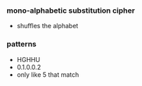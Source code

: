 ### mono-alphabetic substitution cipher
* shuffles the alphabet
### patterns
  * HGHHU
  * 0.1.0.0.2
  * only like 5 that match
